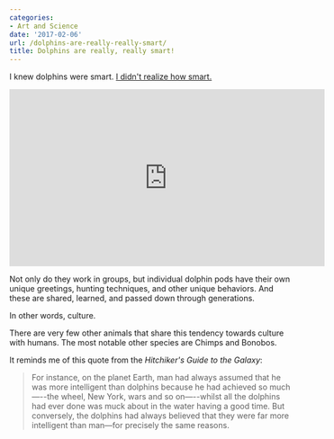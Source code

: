 ```yaml
---
categories:
- Art and Science
date: '2017-02-06'
url: /dolphins-are-really-really-smart/
title: Dolphins are really, really smart!
---
```


I knew dolphins were smart. [I didn't realize how smart.](https://www.youtube.com/watch?v=05PpTqtGhGU)

<div class="fluid-vids"><iframe width="560" height="315" src="https://www.youtube.com/embed/05PpTqtGhGU?rel=0" frameborder="0" allowfullscreen></iframe></div>

Not only do they work in groups, but individual dolphin pods have their own unique greetings, hunting techniques, and other unique behaviors. And these are shared, learned, and passed down through generations.

In other words, culture.

There are very few other animals that share this tendency towards culture with humans. The most notable other species are Chimps and Bonobos.

It reminds me of this quote from the *Hitchiker's Guide to the Galaxy*:

> For instance, on the planet Earth, man had always assumed that he was more intelligent than dolphins because he had achieved so much—--the wheel, New York, wars and so on—--whilst all the dolphins had ever done was muck about in the water having a good time. But conversely, the dolphins had always believed that they were far more intelligent than man—for precisely the same reasons.